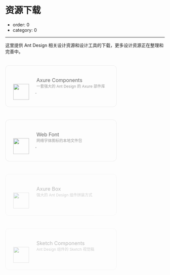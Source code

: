 # 资源下载

- order: 0
- category: 0

---

这里提供 Ant Design 相关设计资源和设计工具的下载，更多设计资源正在整理和完善中。

<a target="_blank" href="https://github.com/ant-design/ant-design/files/69428/Ant_Design_Components.rplib.zip" class="resource-card">
  <img src="https://os.alipayobjects.com/rmsportal/bAfRYPEppiuUQjR.png">
  <span class="resource-card-content">
    <span class="resource-card-title">Axure Components</span>
    <span class="resource-card-description">一套强大的 Ant Design 的 Axure 部件库</span>
  </span>
</a>
<a target="_blank" href="https://github.com/ant-design/ant-design/files/57840/iconfont.zip" class="resource-card">
  <img src="https://os.alipayobjects.com/rmsportal/UEpOFKUQTZaUfnW.png">
  <span class="resource-card-content">
    <span class="resource-card-title">Web Font</span>
    <span class="resource-card-description">网络字体图标的本地文件包</span>
  </span>
</a>
<a target="_blank" class="resource-card disabled">
  <img src="https://os.alipayobjects.com/rmsportal/QCKTwaWQLEOXtgL.png">
  <span class="resource-card-content">
    <span class="resource-card-title">Axure Box</span>
    <span class="resource-card-description">强大的 Ant Design 组件拼装方式</span>
  </span>
</a>
<a target="_blank" class="resource-card disabled">
  <img src="https://os.alipayobjects.com/rmsportal/bAfRYPEppiuUQjR.png">
  <span class="resource-card-content">
    <span class="resource-card-title">Sketch Components</span>
    <span class="resource-card-description">Ant Design 组件的 Sketch 视觉稿</span>
  </span>
</a>

<style>
.resource-card {
  width: 350px;
  height: 130px;
  border: 1px solid #e9e9e9;
  border-radius: 12px;
  font-size: 12px;
  color: #777;
  display: inline-block;
  margin: 20px 40px 20px 0;
  vertical-align: middle;
}

.resource-card.disabled {
  opacity: 0.45;
  pointer-events: none;
}

.resource-card img {
  display: inline-block;
  vertical-align: middle;
  width: 50px;
  margin: 0 20px 0 24px;
}

.resource-card-content {
  display: inline-block;
  vertical-align: middle;
  height: 130px;
  padding-top: 36px;
}

.resource-card-title {
  display: block;
  font-size: 16px;
  color: #666;
}

.resource-card-description {
  display: block;
  color: #999;
}
</style>
